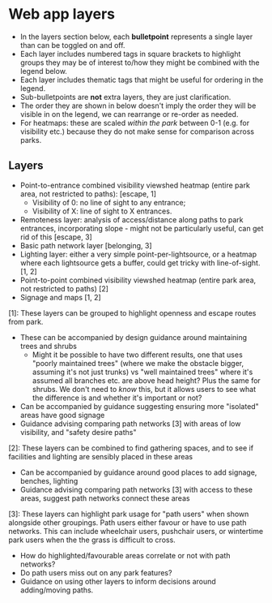 # Web app layers

- In the layers section below, each **bulletpoint** represents a single layer than can be toggled on and off.
- Each layer includes numbered tags in square brackets to highlight groups they may be of interest to/how they might be combined with the legend below.
- Each layer includes thematic tags that might be useful for ordering in the legend.
- Sub-bulletpoints are **not** extra layers, they are just clarification.
- The order they are shown in below doesn't imply the order they will be visible in on the legend, we can rearrange or re-order as needed.
- For heatmaps: these are scaled *within the park* between 0-1 (e.g. for visibility etc.) because they do not make sense for comparison across parks.

## Layers

- Point-to-entrance combined visibility viewshed heatmap (entire park area, not restricted to paths): [escape, 1]
    - Visibility of 0: no line of sight to any entrance;
    - Visibility of X: line of sight to X entrances.
- Remoteness layer: analysis of access/distance along paths to park entrances, incorporating slope - might not be particularly useful, can get rid of this [escape, 3]
- Basic path network layer [belonging, 3]
- Lighting layer: either a very simple point-per-lightsource, or a heatmap where each lightsource gets a buffer, could get tricky with line-of-sight. [1, 2]
- Point-to-point combined visibility viewshed heatmap (entire park area, not restricted to paths) [2]
- Signage and maps [1, 2]




[1]: These layers can be grouped to highlight openness and escape routes from park.

- These can be accompanied by design guidance around maintaining trees and shrubs
    - Might it be possible to have two different results, one that uses "poorly maintained trees" (where we make the obstacle bigger, assuming it's not just trunks) vs "well maintained trees" where it's assumed all branches etc. are above head height? Plus the same for shrubs. We don't need to *know* this, but it allows users to see what the difference is and whether it's important or not?
- Can be accompanied by guidance suggesting ensuring more "isolated" areas have good signage
- Guidance advising comparing path networks [3] with areas of low visibility, and "safety desire paths" 

[2]: These layers can be combined to find gathering spaces, and to see if facilities and lighting are sensibly placed in these areas

- Can be accompanied by guidance around good places to add signage, benches, lighting
- Guidance advising comparing path networks [3] with access to these areas, suggest path networks connect these areas

[3]: These layers can highlight park usage for "path users" when shown alongside other groupings. Path users either favour or have to use path networks. This can include wheelchair users, pushchair users, or wintertime park users when the the grass is difficult to cross.

- How do highlighted/favourable areas correlate or not with path networks?
- Do path users miss out on any park features?
- Guidance on using other layers to inform decisions around adding/moving paths.

